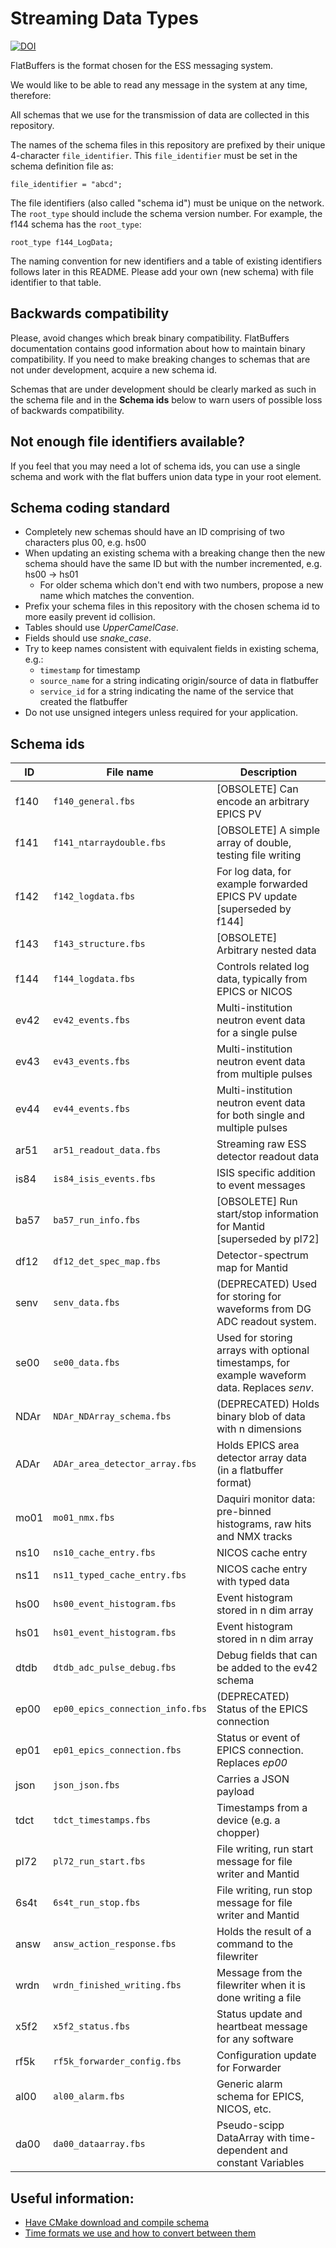 # Streaming Data Types

[![DOI](https://zenodo.org/badge/81330954.svg)](https://zenodo.org/badge/latestdoi/81330954)

FlatBuffers is the format chosen for the ESS messaging system.

We would like to be able to read any message in the system at any time,
therefore:

All schemas that we use for the transmission of data are collected in this
repository.

The names of the schema files in this repository are prefixed by their unique
4-character `file_identifier`.  This `file_identifier` must be set in the
schema definition file as:
```
file_identifier = "abcd";
```

The file identifiers (also called "schema id") must be unique on the network.
The `root_type` should include the schema version number. For example, the f144 schema has
the `root_type`:
```
root_type f144_LogData;
```

The naming convention for new identifiers and a table of existing identifiers follows later in this README.
Please add your own (new schema) with file identifier to that table.


## Backwards compatibility

Please, avoid changes which break binary compatibility. FlatBuffers documentation contains good information about how to maintain binary compatibility. If you need to make breaking changes to schemas that are not under development, acquire a new schema id.

Schemas that are under development should be clearly marked as such in the schema file and in the **Schema ids** below to warn users of possible loss of backwards compatibility.

## Not enough file identifiers available?

If you feel that you may need a lot of schema ids, you can use a single schema
and work with the flat buffers union data type in your root element.


## Schema coding standard

* Completely new schemas should have an ID comprising of two characters plus 00, e.g. hs00
* When updating an existing schema with a breaking change then the new schema should have the same ID but with the number incremented, e.g. hs00 -> hs01
  * For older schema which don't end with two numbers, propose a new name which matches the convention.
* Prefix your schema files in this repository with the chosen schema id to more easily prevent id collision.
* Tables should use *UpperCamelCase*.
* Fields should use *snake_case*.
* Try to keep names consistent with equivalent fields in existing schema, e.g.:
  * `timestamp` for timestamp
  * `source_name` for a string indicating origin/source of data in flatbuffer
  * `service_id` for a string indicating the name of the service that created the flatbuffer
* Do not use unsigned integers unless required for your application.


## Schema ids
| ID   | File name                        | Description                                                                                   |
|------|----------------------------------|-----------------------------------------------------------------------------------------------|
| f140 | `f140_general.fbs              ` | [OBSOLETE] Can encode an arbitrary EPICS PV                                                   |
| f141 | `f141_ntarraydouble.fbs        ` | [OBSOLETE] A simple array of double, testing file writing                                     |
| f142 | `f142_logdata.fbs              ` | For log data, for example forwarded EPICS PV update [superseded by f144]                      |
| f143 | `f143_structure.fbs            ` | [OBSOLETE] Arbitrary nested data                                                              |
| f144 | `f144_logdata.fbs              ` | Controls related log data, typically from EPICS or NICOS                                      |
| ev42 | `ev42_events.fbs               ` | Multi-institution neutron event data for a single pulse                                       |
| ev43 | `ev43_events.fbs               ` | Multi-institution neutron event data from multiple pulses                                     |
| ev44 | `ev44_events.fbs               ` | Multi-institution neutron event data for both single and multiple pulses                      |
| ar51 | `ar51_readout_data.fbs         ` | Streaming raw ESS detector readout data
| is84 | `is84_isis_events.fbs          ` | ISIS specific addition to event messages                                                      |
| ba57 | `ba57_run_info.fbs             ` | [OBSOLETE] Run start/stop information for Mantid [superseded by pl72]                         |
| df12 | `df12_det_spec_map.fbs         ` | Detector-spectrum map for Mantid                                                              |
| senv | `senv_data.fbs                 ` | (DEPRECATED) Used for storing for waveforms from DG ADC readout system.                       |
| se00 | `se00_data.fbs                 ` | Used for storing arrays with optional timestamps, for example waveform data. Replaces _senv_.| 
| NDAr | `NDAr_NDArray_schema.fbs       ` | (DEPRECATED) Holds binary blob of data with n dimensions                                      |
| ADAr | `ADAr_area_detector_array.fbs  ` | Holds EPICS area detector array data (in a flatbuffer format)                                 |
| mo01 | `mo01_nmx.fbs                  ` | Daquiri monitor data: pre-binned histograms, raw hits and NMX tracks                          | 
| ns10 | `ns10_cache_entry.fbs          ` | NICOS cache entry                                                                             |
| ns11 | `ns11_typed_cache_entry.fbs    ` | NICOS cache entry with typed data                                                             |
| hs00 | `hs00_event_histogram.fbs      ` | Event histogram stored in n dim array                                                         |
| hs01 | `hs01_event_histogram.fbs      ` | Event histogram stored in n dim array                                                         |
| dtdb | `dtdb_adc_pulse_debug.fbs      ` | Debug fields that can be added to the ev42 schema                                             |
| ep00 | `ep00_epics_connection_info.fbs` | (DEPRECATED) Status of the EPICS connection                                                   |
| ep01 | `ep01_epics_connection.fbs  `    | Status or event of EPICS connection. Replaces _ep00_                                          |
| json | `json_json.fbs                 ` | Carries a JSON payload                                                                        |
| tdct | `tdct_timestamps.fbs           ` | Timestamps from a device (e.g. a chopper)                                                     |
| pl72 | `pl72_run_start.fbs            ` | File writing, run start message for file writer and Mantid                                    |
| 6s4t | `6s4t_run_stop.fbs             ` | File writing, run stop message for file writer and Mantid                                     |
| answ | `answ_action_response.fbs      ` | Holds the result of a command to the filewriter                                               |
| wrdn | `wrdn_finished_writing.fbs     ` | Message from the filewriter when it is done writing a file                                    |
| x5f2 | `x5f2_status.fbs               ` | Status update and heartbeat message for any software                                          |
| rf5k | `rf5k_forwarder_config.fbs     ` | Configuration update for Forwarder                                                            |
| al00 | `al00_alarm.fbs                ` | Generic alarm schema for EPICS, NICOS, etc.                                                   |
| da00 | `da00_dataarray.fbs            ` | Pseudo-scipp DataArray with time-dependent and constant Variables                             |


## Useful information:

- [Have CMake download and compile schema](documentation/cmakeCompileSchema.md)
- [Time formats we use and how to convert between them](documentation/timestamps.md)
